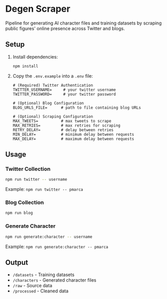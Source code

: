 # Degen Scraper

Pipeline for generating AI character files and training datasets by scraping public figures' online presence across Twitter and blogs.

## Setup

1. Install dependencies:
   ```bash
   npm install
   ```

2. Copy the `.env.example` into a `.env` file:
   ```properties
   # (Required) Twitter Authentication
   TWITTER_USERNAME=     # your twitter username
   TWITTER_PASSWORD=     # your twitter password

   # (Optional) Blog Configuration
   BLOG_URLS_FILE=      # path to file containing blog URLs

   # (Optional) Scraping Configuration
   MAX_TWEETS=          # max tweets to scrape
   MAX_RETRIES=         # max retries for scraping
   RETRY_DELAY=         # delay between retries
   MIN_DELAY=           # minimum delay between requests
   MAX_DELAY=           # maximum delay between requests
   ```

## Usage

### Twitter Collection
```bash
npm run twitter -- username
```
Example: `npm run twitter -- pmarca`

### Blog Collection
```bash
npm run blog
```

### Generate Character
```bash
npm run generate:character -- username
```
Example: `npm run generate:character -- pmarca`

## Output

- `/datasets` - Training datasets
- `/characters` - Generated character files
- `/raw` - Source data
- `/processed` - Cleaned data